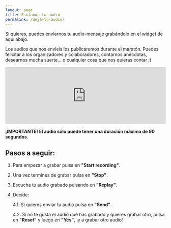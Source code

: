 ```yaml
---
layout: page
title: Envíanos tu audio
permalink: /deja-tu-audio/
---
```

Si quieres, puedes enviarnos tu audio-mensaje grabándolo en el widget de aquí abajo.

Los audios que nos envíeis los publicaremos durante el maratón. Puedes felicitar a los organizadores y colaboradores, contarnos anécdotas, desearnos mucha suerte... o cualquier cosa que nos quieras contar ;)

<iframe src="https://www.speakpipe.com/widget/inline/yxq7g04nf2lgwbweidm5vtgppoxdzj0c" frameborder="0" width="100%" height="180px"></iframe>

**¡IMPORTANTE! El audio sólo puede tener una duración máxima de 90 segundos**.

## Pasos a seguir:

1. Para empezar a grabar pulsa en **"Start recording"**.

2. Una vez termines de grabar pulsa en **"Stop"**.

3. Escucha tu audio grabado pulsando en **"Replay"**.

4. Decide:

    4.1. Si quieres enviar tu audio pulsa en **"Send"**.

    4.2. Si no te gusta el audio que has grabado y quieres grabar otro, pulsa en **"Reset"** y luego en **"Yes"**, ¡y a grabar otro audio!
